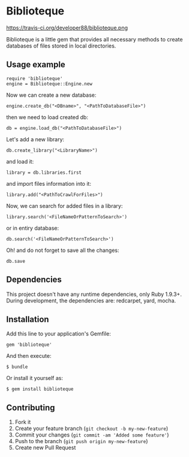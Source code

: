 # Biblioteque

https://travis-ci.org/developer88/biblioteque.png

Biblioteque is a little gem that provides all necessary methods to create  databases of files stored in local directories.

## Usage example

    require 'biblioteque'
    engine = Biblioteque::Engine.new

Now we can create a new database:

    engine.create_db("<DBname>", "<PathToDatabaseFile>")

then we need to load created db:

    db = engine.load_db("<PathToDatabaseFile>")

Let's add a new library:

    db.create_library("<LibraryName>")

and load it:

    library = db.libraries.first

and import files information into it:

    library.add("<PathToCrawlForFiles>")

Now, we can search for added files in a library:

    library.search('<FileNameOrPatternToSearch>')

or in entiry database:

    db.search('<FileNameOrPatternToSearch>')

Oh! and do not forget to save all the changes:

    db.save


## Dependencies

This project doesn't have any runtime dependencies, only Ruby 1.9.3+.
During development, the dependencies are: redcarpet, yard, mocha.

## Installation

Add this line to your application's Gemfile:

    gem 'biblioteque'

And then execute:

    $ bundle

Or install it yourself as:

    $ gem install biblioteque

## Contributing

1. Fork it
2. Create your feature branch (`git checkout -b my-new-feature`)
3. Commit your changes (`git commit -am 'Added some feature'`)
4. Push to the branch (`git push origin my-new-feature`)
5. Create new Pull Request
